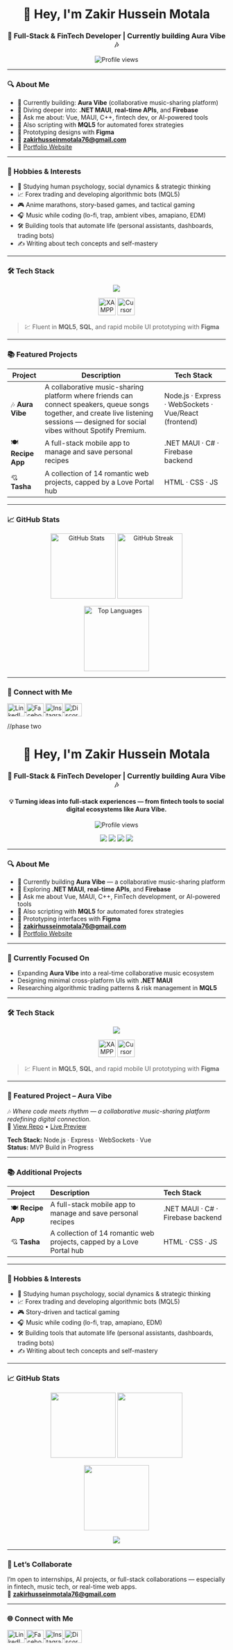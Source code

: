 <h1 align="center">👋 Hey, I'm Zakir Hussein Motala</h1>
<h3 align="center">🚀 Full-Stack & FinTech Developer | Currently building Aura Vibe 🎶</h3>

<p align="center">
  <img src="https://komarev.com/ghpvc/?username=Zakir176&label=Profile+views&color=0e75b6&style=flat" alt="Profile views"/>
</p>

---

### 🔍 About Me

- 🔭 Currently building: **Aura Vibe** (collaborative music-sharing platform)   
- 🌱 Diving deeper into: **.NET MAUI**, **real-time APIs**, and **Firebase**  
- 💬 Ask me about: Vue, MAUI, C++, fintech dev, or AI-powered tools  
- 🧠 Also scripting with **MQL5** for automated forex strategies  
- 🎨 Prototyping designs with **Figma**  
- 📧 **zakirhusseinmotala76@gmail.com**  
- 🔗 [Portfolio Website](https://zakir176.github.io/PortfolioWebsite/index3.html)

---

### 🎯 Hobbies & Interests

- 🧠 Studying human psychology, social dynamics & strategic thinking  
- 📈 Forex trading and developing algorithmic bots (MQL5)  
- 🎮 Anime marathons, story-based games, and tactical gaming  
- 🎧 Music while coding (lo-fi, trap, ambient vibes, amapiano, EDM)  
- 🛠️ Building tools that automate life (personal assistants, dashboards, trading bots)  
- ✍️ Writing about tech concepts and self-mastery  

---

### 🛠 Tech Stack

<p align="center">
  <img src="https://skillicons.dev/icons?i=cpp,python,dotnet,vue,js,html,css,git,cs,mysql,php,figma,tailwind,vuetify,postman,fastapi,vscode" />
</p>

<p align="center">
  <!-- XAMPP -->
  <img src="https://cdn.jsdelivr.net/gh/devicons/devicon/icons/xampp/xampp-original.svg" title="XAMPP" alt="XAMPP" width="40" height="40" />

  <!-- Cursor (custom uploaded PNG since no official icon exists in devicon/skillicons) -->
  <img src="https://i.imgur.com/vV1Yx7C.png" title="Cursor Editor" alt="Cursor Editor" width="40" height="40" />
</p>


> 💹 Fluent in **MQL5**, **SQL**, and rapid mobile UI prototyping with **Figma**

---

### 📚 Featured Projects

| Project | Description | Tech Stack |
|--------|-------------|------------|
| 🎶 **Aura Vibe** | A collaborative music-sharing platform where friends can connect speakers, queue songs together, and create live listening sessions — designed for social vibes without Spotify Premium. | Node.js · Express · WebSockets · Vue/React (frontend) |
| 🍽 **Recipe App** | A full-stack mobile app to manage and save personal recipes | .NET MAUI · C# · Firebase backend |
| 💘 **Tasha** | A collection of 14 romantic web projects, capped by a Love Portal hub | HTML · CSS · JS |

---

### 📈 GitHub Stats

<p align="center">
  <img src="https://github-readme-stats.vercel.app/api?username=Zakir176&show_icons=true&theme=github_dark&hide_border=true" alt="GitHub Stats" height="150" />
  <img src="https://github-readme-streak-stats.herokuapp.com/?user=Zakir176&theme=github-dark&hide_border=true" alt="GitHub Streak" height="150" />
</p>

<p align="center">
  <img src="https://github-readme-stats.vercel.app/api/top-langs/?username=Zakir176&layout=compact&theme=github_dark&hide_border=true" alt="Top Languages" height="150" />
</p>

---

### 🤝 Connect with Me

<p align="left">
  <a href="https://linkedin.com/in/zakir-motala" target="_blank">
    <img align="center" src="https://raw.githubusercontent.com/rahuldkjain/github-profile-readme-generator/master/src/images/icons/Social/linked-in-alt.svg" alt="LinkedIn" height="30" width="40" />
  </a>
  <a href="https://facebook.com/zakir.hussein" target="_blank">
    <img align="center" src="https://raw.githubusercontent.com/rahuldkjain/github-profile-readme-generator/master/src/images/icons/Social/facebook.svg" alt="Facebook" height="30" width="40" />
  </a>
  <a href="https://instagram.com/must_be_hussein" target="_blank">
    <img align="center" src="https://raw.githubusercontent.com/rahuldkjain/github-profile-readme-generator/master/src/images/icons/Social/instagram.svg" alt="Instagram" height="30" width="40" />
  </a>
  <a href="https://discord.gg/ydj76qdq" target="_blank">
    <img align="center" src="https://raw.githubusercontent.com/rahuldkjain/github-profile-readme-generator/master/src/images/icons/Social/discord.svg" alt="Discord" height="30" width="40" />
  </a>
</p>


//phase two 

<h1 align="center">👋 Hey, I'm Zakir Hussein Motala</h1>
<h3 align="center">🚀 Full-Stack & FinTech Developer | Currently building Aura Vibe 🎶</h3>

<h4 align="center">
💡 Turning ideas into full-stack experiences — from fintech tools to social digital ecosystems like Aura Vibe.
</h4>

<p align="center">
  <img src="https://komarev.com/ghpvc/?username=Zakir176&label=Profile+views&color=0e75b6&style=flat" alt="Profile views"/>
</p>

<p align="center">
  <img src="https://img.shields.io/badge/.NET_MAUI-Expert-blue?style=for-the-badge&logo=dotnet" />
  <img src="https://img.shields.io/badge/Vue.js-Enthusiast-brightgreen?style=for-the-badge&logo=vue.js" />
  <img src="https://img.shields.io/badge/MQL5-Automation-orange?style=for-the-badge" />
  <img src="https://img.shields.io/badge/Forex-TradingBot-yellow?style=for-the-badge" />
</p>

---

### 🔍 About Me
- 🔭 Currently building **Aura Vibe** — a collaborative music-sharing platform  
- 🌱 Exploring **.NET MAUI**, **real-time APIs**, and **Firebase**  
- 💬 Ask me about Vue, MAUI, C++, FinTech development, or AI-powered tools  
- 🧠 Also scripting with **MQL5** for automated forex strategies  
- 🎨 Prototyping interfaces with **Figma**  
- 📧 **zakirhusseinmotala76@gmail.com**  
- 🔗 [Portfolio Website](https://zakir176.github.io/PortfolioWebsite/index3.html)

---

### 🎯 Currently Focused On
- Expanding **Aura Vibe** into a real-time collaborative music ecosystem  
- Designing minimal cross-platform UIs with **.NET MAUI**  
- Researching algorithmic trading patterns & risk management in **MQL5**  

---

### 🛠 Tech Stack
<p align="center">
  <img src="https://skillicons.dev/icons?i=cpp,python,dotnet,vue,js,html,css,git,cs,mysql,php,figma,tailwind,vuetify,postman,fastapi,vscode" />
</p>

<p align="center">
  <img src="https://cdn.jsdelivr.net/gh/devicons/devicon/icons/xampp/xampp-original.svg" title="XAMPP" alt="XAMPP" width="40" height="40" />
  <img src="https://i.imgur.com/vV1Yx7C.png" title="Cursor Editor" alt="Cursor Editor" width="40" height="40" />
</p>

> 💹 Fluent in **MQL5**, **SQL**, and rapid mobile UI prototyping with **Figma**

---

### 🚀 Featured Project – Aura Vibe
🎶 *Where code meets rhythm — a collaborative music-sharing platform redefining digital connection.*  
🔗 [View Repo](#) • [Live Preview](#)

**Tech Stack:** Node.js · Express · WebSockets · Vue  
**Status:** MVP Build in Progress  

---

### 📚 Additional Projects
| Project | Description | Tech Stack |
|:--|:--|:--|
| 🍽 **Recipe App** | A full-stack mobile app to manage and save personal recipes | .NET MAUI · C# · Firebase backend |
| 💘 **Tasha** | A collection of 14 romantic web projects, capped by a Love Portal hub | HTML · CSS · JS |

---

### 🎯 Hobbies & Interests
- 🧠 Studying human psychology, social dynamics & strategic thinking  
- 📈 Forex trading and developing algorithmic bots (MQL5)  
- 🎮 Story-driven and tactical gaming  
- 🎧 Music while coding (lo-fi, trap, amapiano, EDM)  
- 🛠️ Building tools that automate life (personal assistants, dashboards, trading bots)  
- ✍️ Writing about tech concepts and self-mastery  

---

### 📈 GitHub Stats
<p align="center">
  <img src="https://github-readme-stats.vercel.app/api?username=Zakir176&show_icons=true&theme=tokyonight&hide_border=true" height="150" />
  <img src="https://github-readme-streak-stats.herokuapp.com?user=Zakir176&theme=tokyonight&hide_border=true" height="150" />
</p>

<p align="center">
  <img src="https://github-readme-stats.vercel.app/api/top-langs/?username=Zakir176&layout=compact&theme=tokyonight&hide_border=true" height="150" />
</p>

<p align="center">
  <img src="https://github-readme-activity-graph.vercel.app/graph?username=Zakir176&theme=github-dark" />
</p>

---

### 🤝 Let’s Collaborate
I’m open to internships, AI projects, or full-stack collaborations — especially in fintech, music tech, or real-time web apps.  
📧 **zakirhusseinmotala76@gmail.com**

---

### 🌐 Connect with Me
<p align="left">
  <a href="https://linkedin.com/in/zakir-motala" target="_blank">
    <img align="center" src="https://raw.githubusercontent.com/rahuldkjain/github-profile-readme-generator/master/src/images/icons/Social/linked-in-alt.svg" alt="LinkedIn" height="30" width="40" />
  </a>
  <a href="https://facebook.com/zakir.hussein" target="_blank">
    <img align="center" src="https://raw.githubusercontent.com/rahuldkjain/github-profile-readme-generator/master/src/images/icons/Social/facebook.svg" alt="Facebook" height="30" width="40" />
  </a>
  <a href="https://instagram.com/must_be_hussein" target="_blank">
    <img align="center" src="https://raw.githubusercontent.com/rahuldkjain/github-profile-readme-generator/master/src/images/icons/Social/instagram.svg" alt="Instagram" height="30" width="40" />
  </a>
  <a href="https://discord.gg/ydj76qdq" target="_blank">
    <img align="center" src="https://raw.githubusercontent.com/rahuldkjain/github-profile-readme-generator/master/src/images/icons/Social/discord.svg" alt="Discord" height="30" width="40" />
  </a>
</p>
